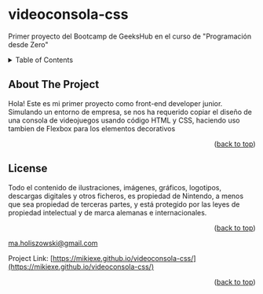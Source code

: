 # videoconsola-css
Primer proyecto del Bootcamp de GeeksHub en el curso de "Programación desde Zero"


<!-- TABLE OF CONTENTS -->
<details>
  <summary>Table of Contents</summary>
  <ol>
    <li>
      <a href="#about-the-project">About The Project</a>
    </li>
    <li><a href="#license">License</a></li>
    <li><a href="#contact">Contact</a></li>
  </ol>
</details>


## About The Project


Hola! Este es mi primer proyecto como front-end developer junior. Simulando un entorno de empresa, se nos ha requerido copiar el diseño de una consola de videojuegos usando código HTML y CSS, haciendo uso tambien de Flexbox para los elementos decorativos

<p align="right">(<a href="#readme-top">back to top</a>)</p>




<!-- LICENSE -->
## License

Todo el contenido de ilustraciones, imágenes, gráficos, logotipos, descargas digitales y otros ficheros, es propiedad de Nintendo, a menos que sea propiedad de terceras partes, y está protegido por las leyes de propiedad intelectual y de marca alemanas e internacionales.


<p align="right">(<a href="#readme-top">back to top</a>)</p>




ma.holiszowski@gmail.com

Project Link: [https://mikiexe.github.io/videoconsola-css/](https://mikiexe.github.io/videoconsola-css/)

<p align="right">(<a href="#readme-top">back to top</a>)</p>

